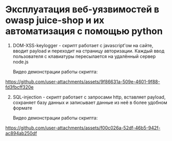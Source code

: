 # Эксплуатация веб-уязвимостей в owasp juice-shop и их автоматизация с помощью python

1. DOM-XSS-keylogger - скрипт работает с javascript'ом на сайте, вводит payload и переходит на страницу авторизации. Каждый ввод пользователя с клавиатуры пересылается на удалённый сервер node.js

   Видео демонстрации работы скрипта:

https://github.com/user-attachments/assets/9f86631a-509e-4601-9f88-fd3fbcff320e

2. SQL-injection - скрипт работает с запросами http, вставляет payload, сохраняет базу данных и записывает данные из неё в более удобном формате

   Видео демонстрации работы скрипта:

https://github.com/user-attachments/assets/f00c026a-52df-46b5-942f-ac894ab250df

